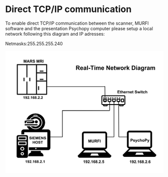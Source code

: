  # Direct TCP/IP communication 

To enable direct TCP/IP communication between the scanner, MURFI software and the presentation Psychopy computer please setup a local network following this diagram and IP adresses:

Netmasks:255.255.255.240

![alt text](https://github.com/cccbauer/MURFI-user-manual/blob/main/png/localNetwork.png?raw=true)


